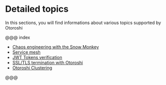 # Detailed topics

In this sections, you will find informations about various topics supported by Otoroshi

@@@ index

* [Chaos engineering with the Snow Monkey](./snow-monkey.md)
* [Service mesh](./service-mesh.md)
* [JWT Tokens verification](./jwt-verifications.md)
* [SSL/TLS termination with Otoroshi](./ssl.md)
* [Otoroshi Clustering](./clustering.md)

@@@
